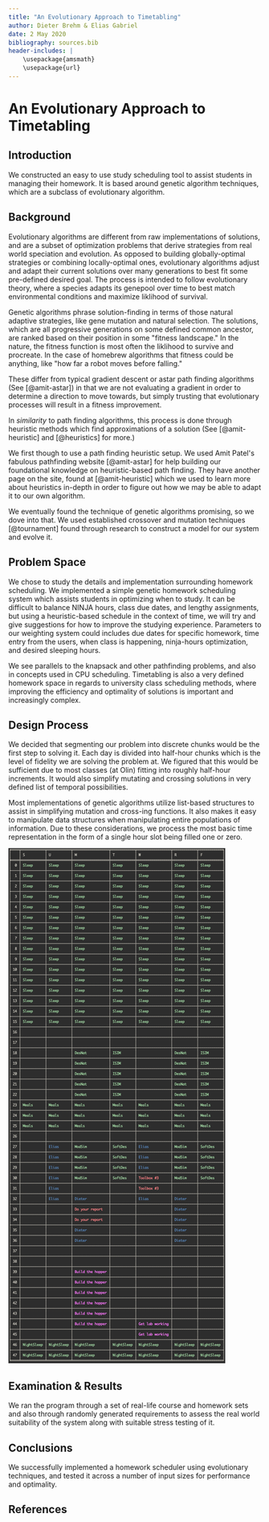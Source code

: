 ```yaml
---
title: "An Evolutionary Approach to Timetabling"
author: Dieter Brehm & Elias Gabriel
date: 2 May 2020
bibliography: sources.bib
header-includes: |
    \usepackage{amsmath}
	\usepackage{url}
---
```


# An Evolutionary Approach to Timetabling

## Introduction

We constructed an easy to use study scheduling tool to assist students in managing their homework. It is based around genetic algorithm techniques, which are a subclass of evolutionary algorithm.

## Background

Evolutionary algorithms are different from raw implementations of solutions, and are a subset of optimization problems that derive strategies from
real world speciation and evolution. As opposed to building globally-optimal strategies or combining locally-optimal ones, evolutionary algorithms
adjust and adapt their current solutions over many generations to best fit some pre-defined desired goal. The process is intended to follow
evolutionary theory, where a species adapts its genepool over time to best match environmental conditions and maximize liklihood of survival.

Genetic algorithms phrase solution-finding in terms of those natural adaptive strategies, like gene mutation and natural selection. The solutions, which
are all progressive generations on some defined common ancestor, are ranked based on their position in some "fitness landscape." In the nature, the
fitness function is most often the liklihood to survive and procreate. In the case of homebrew algorithms that fitness could be anything, like
"how far a robot moves before falling."

These differ from typical gradient descent or astar path finding algorithms (See [@amit-astar]) in that we are not evaluating a gradient in order to determine a direction to move towards, but simply trusting that evolutionary processes will result in a fitness improvement.

In *similarity* to path finding algorithms, this process is done through heuristic methods which find approximations of a solution (See [@amit-heuristic] and [@heuristics] for more.)

We first though to use a path finding heuristic setup. We used Amit Patel's fabulous pathfinding website [@amit-astar] for help building our foundational knowledge on heuristic-based path finding. They have another page on the site, found at [@amit-heuristic] which we used to learn more about heuristics in-depth in order to figure out how we may be able to adapt it to our own algorithm.

We eventually found the technique of genetic algorithms promising, so we dove into that. We used established crossover and mutation techniques [@tournament] found through research to construct a model for our system and evolve it.

## Problem Space

We chose to study the details and implementation surrounding homework scheduling. We implemented a simple genetic homework scheduling system which assists students in optimizing when to study. It can be difficult to balance NINJA hours, class due dates, and lengthy assignments, but using a heuristic-based schedule in the context of time, we will try and give suggestions for how to improve the studying experience. Parameters to our weighting system could includes due dates for specific homework, time entry from the users, when class is happening, ninja-hours optimization, and desired sleeping hours. 

We see parallels to the knapsack and other pathfinding problems, and also in
concepts used in CPU scheduling. Timetabling is also a very defined homework space in regards to university class scheduling methods, where improving the efficiency and optimality of solutions is important and increasingly complex.

## Design Process

We decided that segmenting our problem into discrete chunks would be the first step to solving it. Each day is divided into half-hour chunks which is the level of fidelity we are solving the problem at. We figured that this would be sufficient due to most classes (at Olin) fitting into roughly half-hour increments. It would also simplify mutating and crossing solutions in very defined list of temporal possibilities.

Most implementations of genetic algorithms utilize list-based structures to assist in simplifying mutation and cross-ing functions. It also makes it easy to manipulate data structures when manipulating entire populations of information. Due to these considerations, we process the most basic time representation in the form of a single hour slot being filled one or zero.

![Example result from the scheduling program](./example.png)

## Examination & Results

We ran the program through a set of real-life course and homework sets and also through randomly generated requirements to assess the real world suitability of the system along with suitable stress testing of it.

## Conclusions

We successfully implemented a homework scheduler using evolutionary techniques, and tested it across a number of input sizes for performance and optimality.

## References
